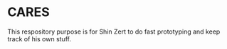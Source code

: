 # CARES
This respository purpose is for Shin Zert to do fast prototyping and keep track of his own stuff.